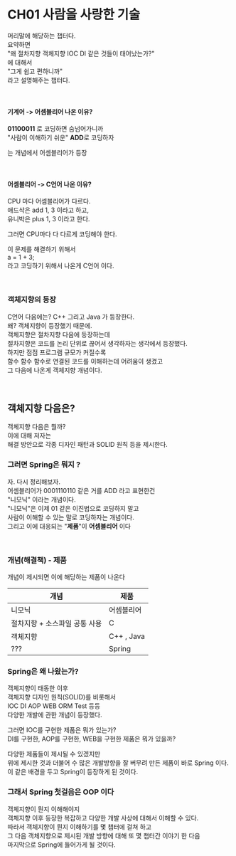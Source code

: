 # CH01 사람을 사랑한 기술  

머리말에 해당하는 챕터다.  
요약하면  
"왜 절차지향 객체지향 IOC DI 같은 것들이 태어났는가?"  
에 대해서  
"그게 쉽고 편하니까"  
라고 설명해주는 챕터다.  
  
<br>  
  
#### 기계어 -> 어셈블리어 나온 이유?  
**01100011** 로 코딩하면 숨넘어가니까  
"사람이 이해하기 쉬운" 
**ADD**로 코딩하자  
  
는 개념에서 어셈블리어가 등장  
  
<br>  
  
#### 어셈블리어 -> C언어 나온 이유?  
CPU 마다 어셈블리어가 다르다.  
애드삭은 add 1, 3  이라고 하고,    
유니박은 plus 1, 3 이라고 한다.   
  
그러면 CPU마다 다 다르게 코딩해야 한다.  
  
이 문제를 해결하기 위해서  
a = 1 + 3;  
라고 코딩하기 위해서 나온게 C언어 이다.  
  
<br>  
  
### 객체지향의 등장  
C언어 다음에는? C++ 그리고 Java 가 등장한다.  
왜? 객체지향이 등장했기 때문에.  
객체지향은 절차지향 다음에 등장하는데  
절차지향은 코드를 논리 단위로 끊어서 생각하자는 생각에서 등장했다.  
하지만 점점 프로그램 규모가 커질수록  
함수 함수 함수로 연결된 코드를 이해하는데 어려움이 생겼고  
그 다음에 나온게 객체지향 개념이다.  

<br>  

## 객체지향 다음은?  
객체지향 다음은 뭘까?   
이에 대해 저자는  
해결 방안으로 각종 디자인 패턴과 SOLID 원칙 등을 제시한다.  
  
### 그러면 Spring은 뭐지 ?  
자. 다시 정리해보자.  
어셈블리어가 0001110110 같은 거를 ADD 라고 표현한건  
"니모닉" 이라는 개념이다.  
"니모닉"은 이제 01 같은 이진법으로 코딩하지 말고    
사람이 이해할 수 있는 말로 코딩하자는 개념이다.  
그리고 이에 대응되는 "**제품**"이 **어셈블리어** 이다  
  
<br>  
  
### 개념(해결책) - 제품  
개념이 제시되면 이에 해당하는 제품이 나온다  

|개념|제품|
|---|---|
|니모닉|어셈블리어|
|절차지향 + 소스파일 공통 사용|C|
|객체지향|C++ , Java|
|???|Spring|
  
### Spring은 왜 나왔는가?  
객체지향이 태동한 이후  
객체지향 디자인 원칙(SOLID)를 비롯해서  
IOC DI AOP WEB ORM Test 등등  
다양한 개발에 관한 개념이 등장했다.  
  
그러면 IOC를 구현한 제품은 뭐가 있는가?  
DI를 구현한, AOP를 구현한, WEB을 구현한 제품은 뭐가 있을까?  
  
다양한 제품들이 제시될 수 있겠지만  
위에 제시한 것과 더불어 수 많은 개발방향을 잘 버무려 만든 제품이 바로 Spring 이다.  
이 같은 배경을 두고 Spring이 등장하게 된 것이다.    
  
  
### 그래서 Spring 첫걸음은 OOP 이다  
객체지향이 뭔지 이해해야지  
객체지향 이후 등장한 복잡하고 다양한 개발 사상에 대해서 이해할 수 있다.  
따라서 객체지향이 뭔지 이해하기를 몇 챕터에 걸쳐 하고  
그 다음 객체지향으로 제시된 개발 방향에 대해 또 몇 챕터간 이야기 한 다음  
마지막으로 Spring에 들어가게 될 것이다.  
